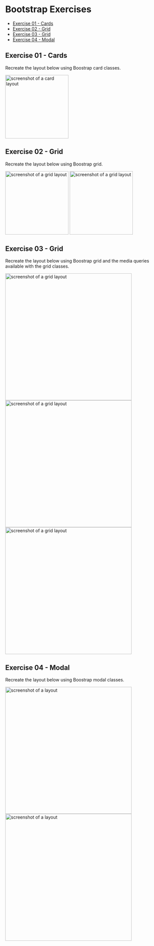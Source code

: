 # Bootstrap Exercises

- [Exercise 01 - Cards](#ex01)
- [Exercise 02 - Grid](#ex02)
- [Exercise 03 - Grid](#ex03)
- [Exercise 04 - Modal](#ex04)

## <a id="ex01"></a> Exercise 01 - Cards

Recreate the layout below using Boostrap card classes.

<img src="../_assets/bootstrap-exercises/bootstrap-ex01-cards.png" height=200 alt="screenshot of a card layout">

## <a id="ex02"></a> Exercise 02 - Grid

Recreate the layout below using Boostrap grid.

<img src="../_assets/bootstrap-exercises/bootstrap-ex02-grid-01.png" height=200 alt="screenshot of a grid layout">
<img src="../_assets/bootstrap-exercises/bootstrap-ex02-grid-02.png" height=200 alt="screenshot of a grid layout">

## <a id="ex03"></a> Exercise 03 - Grid

Recreate the layout below using Boostrap grid and the media queries available with the grid classes.

<img src="../_assets/bootstrap-exercises/bootstrap-ex03-grid-01.png" height=400 alt="screenshot of a grid layout">
<img src="../_assets/bootstrap-exercises/bootstrap-ex03-grid-02.png" height=400 alt="screenshot of a grid layout">
<img src="../_assets/bootstrap-exercises/bootstrap-ex03-grid-03.png" height=400 alt="screenshot of a grid layout">

## <a id="ex04"></a> Exercise 04 - Modal

Recreate the layout below using Boostrap modal classes.

<img src="../_assets/bootstrap-exercises/bootstrap-ex04-modal-01.png" height=400 alt="screenshot of a layout">
<img src="../_assets/bootstrap-exercises/bootstrap-ex04-modal-02.png" height=400 alt="screenshot of a layout">
